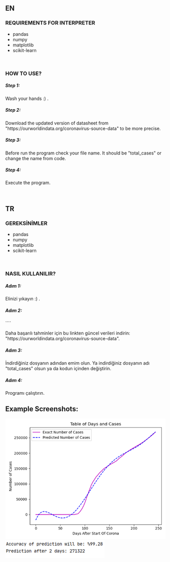 <h2>EN</h2>
<h3>REQUIREMENTS FOR INTERPRETER</h3>
<ul>
	<li>pandas</li>
	<li>numpy</li>
	<li>matplotlib</li>
	<li>scikit-learn</li>
</ul>
<br>
<h3>HOW TO USE?</h3>
<h5>Step 1:</h5>
<p>Wash your hands :) .</p>
<h5>Step 2:</h5>
<p>Download the updated version of datasheet from "https://ourworldindata.org/coronavirus-source-data" to be more precise.</p>
<h5>Step 3:</h5>
<p>Before run the program check your file name. It should be "total_cases" or change the name from code.</p></p>
<h5>Step 4:</h5>
<p>Execute the program.</p>
<br/>

<h2>TR</h2>
<h3>GEREKSİNİMLER</h3>
<ul>
	<li>pandas</li>
	<li>numpy</li>
	<li>matplotlib</li>
	<li>scikit-learn</li>
</ul>
<br>
<h3>NASIL KULLANILIR?</h3>
<h5>Adım 1:</h5>
<p>Elinizi yıkayın :) .</p>
<h5>Adım 2:</h5>````
<p>Daha başarılı tahminler için bu linkten güncel verileri indirin: "https://ourworldindata.org/coronavirus-source-data".</p>
<h5>Adım 3:</h5>
<p>İndirdiğiniz dosyanın adından emim olun. Ya indirdiğiniz dosyanın adı "total_cases" olsun ya da kodun içinden değiştirin.</p></p>
<h5>Adım 4:</h5>
<p>Programı çalıştırın.</p>

<h2> Example Screenshots: </h2>
<img src="ExamplePlot.png" alt="ExamplePlot.png">
<br>
<img src="Output.png" alt="Output.png">
